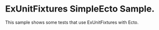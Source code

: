 # ExUnitFixtures SimpleEcto Sample.

This sample shows some tests that use ExUnitFixtures with Ecto.
